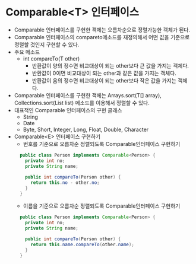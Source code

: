 # Comparable&lt;T&gt; 인터페이스
- Comparable 인터페이스를 구현한 객체는 오름차순으로 정렬가능한 객체가 된다.
- Comparable 인터페이스의 compareto메소드를 재정의해서 어떤 값을 기준으로 정렬할 것인지 구현할 수 있다.
- 주요 메소드
  + int compareTo(T other)
    * 반환값이 양의 정수면 비교대상이 되는 other보다 큰 값을 가지는 객체다.
    * 반환값이 0이면 비교대상이 되는 other과 같은 값을 가지는 객체다.
    * 반환값이 음의 정수면 비교대상이 되는 other보다 작은 값을 가지는 객체다.
- Comparable 인터페이스를 구현한 객체는 Arrays.sort(T[] array), Collections.sort(List<T> list) 메소드를 이용해서 정렬할 수 있다.
- 대표적인 Comparable 인터페이스의 구현 클래스
  + String
  + Date
  + Byte, Short, Integer, Long, Float, Double, Character
- Comparable&lt;E&gt; 인터페이스 구현하기
  + 번호를 기준으로 오름차순 정렬되도록 Comparable인터페이스 구현하기
  ```java
    public class Person implements Comparable<Person> {
      private int no;
      private String name;
      
      public int compareTo(Person other) {
        return this.no - other.no;
      }
    }
  ```
  + 이름을 기준으로 오름차순 정렬되도록 Comparable인터페이스 구현하기
  ```java
    public class Person implements Comparable<Person> {
      private int no;
      private String name;
      
      public int compareTo(Person other) {
        return this.name.compareTo(other.name);
      }
    }
  ```
